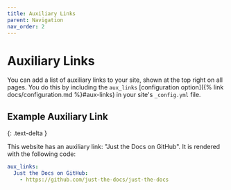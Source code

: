 ```yaml
---
title: Auxiliary Links
parent: Navigation
nav_order: 2
---
```


# Auxiliary Links

You can add a list of auxiliary links to your site, shown at the top right on all pages. You do this by including the `aux_links` [configuration option]({% link docs/configuration.md %}#aux-links) in your site's `_config.yml` file.

## Example Auxiliary Link
{: .text-delta }

This website has an auxiliary link: "Just the Docs on GitHub". It is rendered with the following code:

```yaml
aux_links:
  Just the Docs on GitHub:
    - https://github.com/just-the-docs/just-the-docs
```
